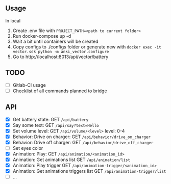 ## Usage

In local

1. Create .env file with `PROJECT_PATH=<path to current folder>`
2. Run docker-compose up -d
3. Wait a bit until containers will be created
4. Copy configs to ./configs folder or generate new with `docker exec -it vector.sdk python -m anki_vector.configure`
5. Go to http://localhost:8013/api/vector/battery

## TODO

- [ ] Gitlab-CI usage
- [ ] Checklist of all commands planned to bridge  

## API

- [x] Get battery state: GET `/api/battery`
- [x] Say some text: GET `/api/say?text=Hello`
- [x] Set volume level: GET `/api/volume/<level>` level: 0-4
- [x] Behavior: Drive on charger: GET `/api/behavior/drive_on_charger`
- [x] Behavior: Drive off charger: GET `/api/behavior/drive_off_charger`
- [ ] Set eyes color
- [x] Animation: Play: GET `/api/animation/<animation_id>`
- [x] Animation: Get animations list GET `/api/animation/list`
- [x] Animation: Play trigger GET `/api/animation-trigger/<animation_id>`
- [x] Animation: Get animations triggers list GET `/api/animation-trigger/list`
- [ ] ...